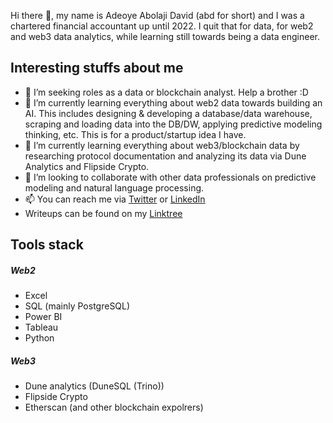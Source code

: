 Hi there 👋, my name is Adeoye Abolaji David (abd for short) and I was a chartered financial accountant up until 2022. 
I quit that for data, for web2 and web3 data analytics, while learning still towards being a data engineer. 

## Interesting stuffs about me
- 👀 I’m seeking roles as a data or blockchain analyst. Help a brother :D
- 🌱 I’m currently learning everything about web2 data towards building an AI. This includes designing & developing a database/data warehouse, scraping and loading data into the DB/DW, applying predictive modeling thinking, etc. This is for a product/startup idea I have. 
- 🌱 I’m currently learning everything about web3/blockchain data by researching protocol documentation and analyzing its data via Dune Analytics and Flipside Crypto.
- 💞️ I’m looking to collaborate with other data professionals on predictive modeling and natural language processing.
- 📫 You can reach me via [Twitter](https://twitter.com/abd010x) or [LinkedIn](https://www.linkedin.com/in/abolaji-david/)
- Writeups can be found on my [Linktree](https://linktr.ee/abd010x)

## Tools stack
##### Web2
* Excel
* SQL (mainly PostgreSQL)
* Power BI
* Tableau
* Python
##### Web3 
* Dune analytics (DuneSQL (Trino))
* Flipside Crypto
* Etherscan (and other blockchain expolrers)

<!---
abd01-0x/abd01-0x is a ✨ special ✨ repository because its `README.md` (this file) appears on your GitHub profile.
You can click the Preview link to take a look at your changes.
--->
